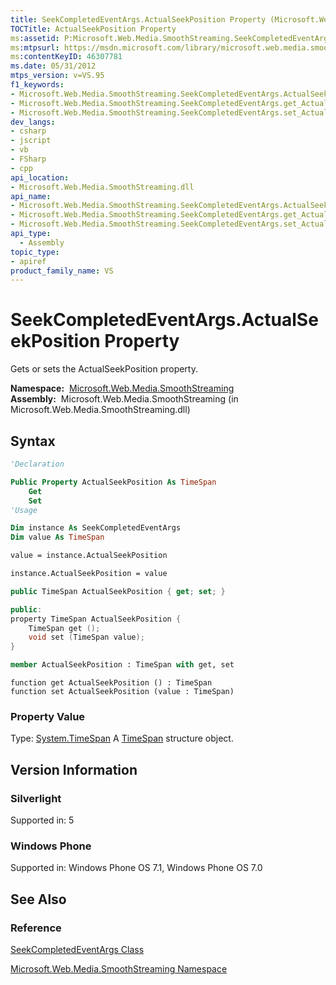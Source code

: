 ```yaml
---
title: SeekCompletedEventArgs.ActualSeekPosition Property (Microsoft.Web.Media.SmoothStreaming)
TOCTitle: ActualSeekPosition Property
ms:assetid: P:Microsoft.Web.Media.SmoothStreaming.SeekCompletedEventArgs.ActualSeekPosition
ms:mtpsurl: https://msdn.microsoft.com/library/microsoft.web.media.smoothstreaming.seekcompletedeventargs.actualseekposition(v=VS.95)
ms:contentKeyID: 46307781
ms.date: 05/31/2012
mtps_version: v=VS.95
f1_keywords:
- Microsoft.Web.Media.SmoothStreaming.SeekCompletedEventArgs.ActualSeekPosition
- Microsoft.Web.Media.SmoothStreaming.SeekCompletedEventArgs.get_ActualSeekPosition
- Microsoft.Web.Media.SmoothStreaming.SeekCompletedEventArgs.set_ActualSeekPosition
dev_langs:
- csharp
- jscript
- vb
- FSharp
- cpp
api_location:
- Microsoft.Web.Media.SmoothStreaming.dll
api_name:
- Microsoft.Web.Media.SmoothStreaming.SeekCompletedEventArgs.ActualSeekPosition
- Microsoft.Web.Media.SmoothStreaming.SeekCompletedEventArgs.get_ActualSeekPosition
- Microsoft.Web.Media.SmoothStreaming.SeekCompletedEventArgs.set_ActualSeekPosition
api_type:
  - Assembly
topic_type:
- apiref
product_family_name: VS
---
```


# SeekCompletedEventArgs.ActualSeekPosition Property

Gets or sets the ActualSeekPosition property.

**Namespace:**  [Microsoft.Web.Media.SmoothStreaming](microsoft-web-media-smoothstreaming-namespace_1.md)  
**Assembly:**  Microsoft.Web.Media.SmoothStreaming (in Microsoft.Web.Media.SmoothStreaming.dll)

## Syntax

```vb
'Declaration

Public Property ActualSeekPosition As TimeSpan
    Get
    Set
'Usage

Dim instance As SeekCompletedEventArgs
Dim value As TimeSpan

value = instance.ActualSeekPosition

instance.ActualSeekPosition = value
```

```csharp
public TimeSpan ActualSeekPosition { get; set; }
```

```cpp
public:
property TimeSpan ActualSeekPosition {
    TimeSpan get ();
    void set (TimeSpan value);
}
```

``` fsharp
member ActualSeekPosition : TimeSpan with get, set
```

```jscript
function get ActualSeekPosition () : TimeSpan
function set ActualSeekPosition (value : TimeSpan)
```

### Property Value

Type: [System.TimeSpan](https://msdn.microsoft.com/library/269ew577\(v=vs.95\))  
A [TimeSpan](https://msdn.microsoft.com/library/269ew577\(v=vs.95\)) structure object.

## Version Information

### Silverlight

Supported in: 5  

### Windows Phone

Supported in: Windows Phone OS 7.1, Windows Phone OS 7.0  

## See Also

### Reference

[SeekCompletedEventArgs Class](seekcompletedeventargs-class-microsoft-web-media-smoothstreaming_1.md)

[Microsoft.Web.Media.SmoothStreaming Namespace](microsoft-web-media-smoothstreaming-namespace_1.md)
